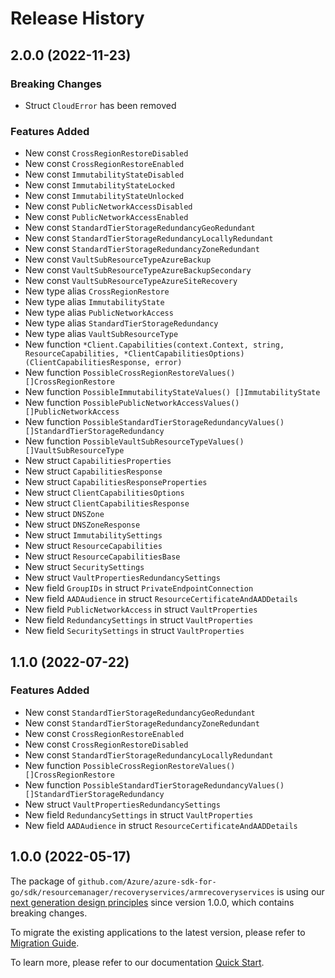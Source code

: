 # Release History

## 2.0.0 (2022-11-23)
### Breaking Changes

- Struct `CloudError` has been removed

### Features Added

- New const `CrossRegionRestoreDisabled`
- New const `CrossRegionRestoreEnabled`
- New const `ImmutabilityStateDisabled`
- New const `ImmutabilityStateLocked`
- New const `ImmutabilityStateUnlocked`
- New const `PublicNetworkAccessDisabled`
- New const `PublicNetworkAccessEnabled`
- New const `StandardTierStorageRedundancyGeoRedundant`
- New const `StandardTierStorageRedundancyLocallyRedundant`
- New const `StandardTierStorageRedundancyZoneRedundant`
- New const `VaultSubResourceTypeAzureBackup`
- New const `VaultSubResourceTypeAzureBackupSecondary`
- New const `VaultSubResourceTypeAzureSiteRecovery`
- New type alias `CrossRegionRestore`
- New type alias `ImmutabilityState`
- New type alias `PublicNetworkAccess`
- New type alias `StandardTierStorageRedundancy`
- New type alias `VaultSubResourceType`
- New function `*Client.Capabilities(context.Context, string, ResourceCapabilities, *ClientCapabilitiesOptions) (ClientCapabilitiesResponse, error)`
- New function `PossibleCrossRegionRestoreValues() []CrossRegionRestore`
- New function `PossibleImmutabilityStateValues() []ImmutabilityState`
- New function `PossiblePublicNetworkAccessValues() []PublicNetworkAccess`
- New function `PossibleStandardTierStorageRedundancyValues() []StandardTierStorageRedundancy`
- New function `PossibleVaultSubResourceTypeValues() []VaultSubResourceType`
- New struct `CapabilitiesProperties`
- New struct `CapabilitiesResponse`
- New struct `CapabilitiesResponseProperties`
- New struct `ClientCapabilitiesOptions`
- New struct `ClientCapabilitiesResponse`
- New struct `DNSZone`
- New struct `DNSZoneResponse`
- New struct `ImmutabilitySettings`
- New struct `ResourceCapabilities`
- New struct `ResourceCapabilitiesBase`
- New struct `SecuritySettings`
- New struct `VaultPropertiesRedundancySettings`
- New field `GroupIDs` in struct `PrivateEndpointConnection`
- New field `AADAudience` in struct `ResourceCertificateAndAADDetails`
- New field `PublicNetworkAccess` in struct `VaultProperties`
- New field `RedundancySettings` in struct `VaultProperties`
- New field `SecuritySettings` in struct `VaultProperties`


## 1.1.0 (2022-07-22)
### Features Added

- New const `StandardTierStorageRedundancyGeoRedundant`
- New const `StandardTierStorageRedundancyZoneRedundant`
- New const `CrossRegionRestoreEnabled`
- New const `CrossRegionRestoreDisabled`
- New const `StandardTierStorageRedundancyLocallyRedundant`
- New function `PossibleCrossRegionRestoreValues() []CrossRegionRestore`
- New function `PossibleStandardTierStorageRedundancyValues() []StandardTierStorageRedundancy`
- New struct `VaultPropertiesRedundancySettings`
- New field `RedundancySettings` in struct `VaultProperties`
- New field `AADAudience` in struct `ResourceCertificateAndAADDetails`


## 1.0.0 (2022-05-17)

The package of `github.com/Azure/azure-sdk-for-go/sdk/resourcemanager/recoveryservices/armrecoveryservices` is using our [next generation design principles](https://azure.github.io/azure-sdk/general_introduction.html) since version 1.0.0, which contains breaking changes.

To migrate the existing applications to the latest version, please refer to [Migration Guide](https://aka.ms/azsdk/go/mgmt/migration).

To learn more, please refer to our documentation [Quick Start](https://aka.ms/azsdk/go/mgmt).